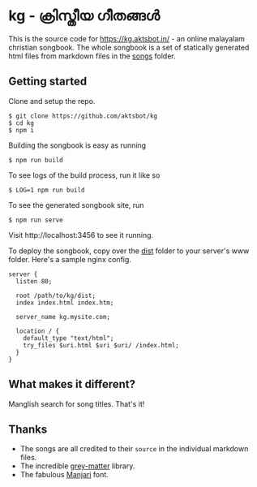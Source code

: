 # kg - ക്രിസ്തീയ ഗീതങ്ങൾ

This is the source code for https://kg.aktsbot.in/ - an online malayalam christian songbook. 
The whole songbook is a set of statically generated html files from markdown files in the [songs](songs) folder.

## Getting started

Clone and setup the repo.

```
$ git clone https://github.com/aktsbot/kg
$ cd kg
$ npm i
```

Building the songbook is easy as running

```
$ npm run build
```

To see logs of the build process, run it like so

```
$ LOG=1 npm run build
```

To see the generated songbook site, run

```
$ npm run serve
```

Visit http://localhost:3456 to see it running.

To deploy the songbook, copy over the [dist](dist) folder to
your server's www folder. Here's a sample nginx config.

```
server {
  listen 80;

  root /path/to/kg/dist;
  index index.html index.htm;

  server_name kg.mysite.com;

  location / {
    default_type "text/html";
    try_files $uri.html $uri $uri/ /index.html;
  }
}
```

## What makes it different?

Manglish search for song titles. That's it!

## Thanks

- The songs are all credited to their `source` in the individual markdown files. 
- The incredible [grey-matter](https://github.com/jonschlinkert/gray-matter) library.
- The fabulous [Manjari](https://smc.org.in/ml/fonts/manjari/) font.